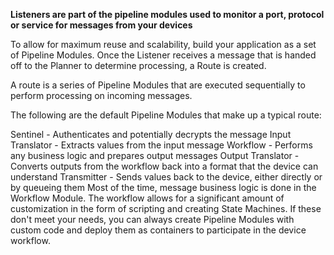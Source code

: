 **Listeners are part of the pipeline modules used to monitor a port, protocol or service for messages from your devices**

To allow for maximum reuse and scalability, build your application as a set of Pipeline Modules. Once the Listener receives a message that is handed off to the Planner to determine processing, a Route is created.

A route is a series of Pipeline Modules that are executed sequentially to perform processing on incoming messages.

The following are the default Pipeline Modules that make up a typical route:

Sentinel - Authenticates and potentially decrypts the message
Input Translator - Extracts values from the input message
Workflow - Performs any business logic and prepares output messages
Output Translator - Converts outputs from the workflow back into a format that the device can understand
Transmitter - Sends values back to the device, either directly or by queueing them
Most of the time, message business logic is done in the Workflow Module. The workflow allows for a significant amount of customization in the form of scripting and creating State Machines. If these don't meet your needs, you can always create Pipeline Modules with custom code and deploy them as containers to participate in the device workflow.